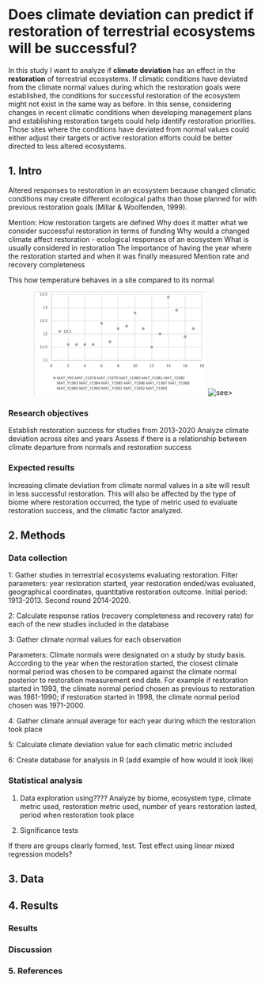 # Does climate deviation can predict if restoration of terrestrial ecosystems will be successful? 

In this study I want to analyze if **climate deviation** has an effect in the **restoration** of terrestrial ecosystems.  If climatic conditions have deviated from the climate normal values during which the restoration goals were established, the conditions for successful restoration of the ecosystem might not exist in the same way as before. In this sense, considering changes in recent climatic conditions when developing management plans and establishing restoration targets could help identify restoration priorities. Those sites where the conditions have deviated from normal values could either adjust their targets or active restoration efforts could be better directed to less altered ecosystems. 


## 1. Intro

Altered responses to restoration in an ecosystem because changed climatic conditions may create different ecological paths than those planned for with previous restoration goals (Millar & Woolfenden, 1999).

Mention: 
How restoration targets are defined
Why does it matter what we consider successful restoration in terms of funding 
Why would a changed climate affect restoration - ecological responses of an ecosystem
What is usually considered in restoration
The importance of having the year where the restoration started and when it was finally measured
Mention rate and recovery completeness

This how temperature behaves in a site compared to its normal 

<p align="center">
  <img src="output/test_MAT_github.png" width="350" title="Example of one site">
  <img src="[meta_analysis_climate_restor]/output/test_MAT_github.png" width="350" alt="see">>
</p>




### Research objectives

Establish restoration success for studies from 2013-2020
Analyze climate deviation across sites and years
Assess if there is a relationship between climate departure from normals and restoration success

### Expected results

Increasing climate deviation from climate normal values in a site will result in less successful restoration. This will also be affected by the type of biome 
where restoration occurred, the type of metric used to evaluate restoration success, and the climatic factor analyzed. 

## 2. Methods

### Data collection

1: Gather studies in terrestrial ecosystems evaluating restoration. Filter parameters: year restoration started, year restoration ended/was evaluated, geographical coordinates, quantitative restoration outcome. Initial period: 1913-2013. Second round 2014-2020. 

2: Calculate response ratios (recovery completeness and recovery rate) for each of the new studies included in the database

3: Gather climate normal values for each observation

Parameters: Climate normals were designated on a study by study basis. According to the year when the restoration started, the closest 
climate normal period was chosen to be compared against the climate normal posterior to restoration measurement end date. For example if 
restoration started in 1993, the climate normal period chosen as previous to restoration was 1961-1990; if restoration started in 1998, the 
climate normal period chosen was 1971-2000. 

4: Gather climate annual average for each year during which the restoration took place

5: Calculate climate deviation value for each climatic metric included

6: Create database for analysis in R (add example of how would it look like)

### Statistical analysis

1. Data exploration using???? Analyze by biome, ecosystem type, climate metric used, restoration metric used, number of years restoration lasted, period when restoration took place

2. Significance tests

If there are groups clearly formed, test. Test effect using linear mixed regression models? 

## 3. Data

## 4. Results

### Results

### Discussion

### 5. References




